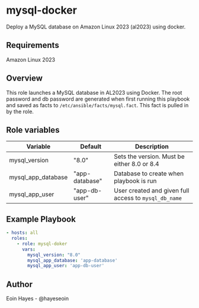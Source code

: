 # mysql-docker

Deploy a MySQL database on Amazon Linux 2023 (al2023) using docker.

## Requirements

Amazon Linux 2023

## Overview

This role launches a MySQL database in AL2023 using Docker. The root password and db password are generated when first running this playbook and saved as facts to `/etc/ansible/facts/mysql.fact`. This fact is pulled in by the role.

## Role variables

| Variable                   | Default               | Description                                                                                   |
| -------------------------- | --------------------- | --------------------------------------------------------------------------------------------- |
| mysql_version              | "8.0"                 | Sets the version. Must be either 8.0 or 8.4                                                   |
| mysql_app_database         | "app-database"        | Database to create when playbook is run                                                       |
| mysql_app_user             | "app-db-user"         | User created and given full access to `mysql_db_name`                                         |

## Example Playbook

```yaml
- hosts: all
  roles:
    - role: mysql-doker
      vars:
        mysql_version: "8.0"
        mysql_app_database: 'app-database'
        mysql_app_user: 'app-db-user'
```
## Author

Eoin Hayes - @hayeseoin
